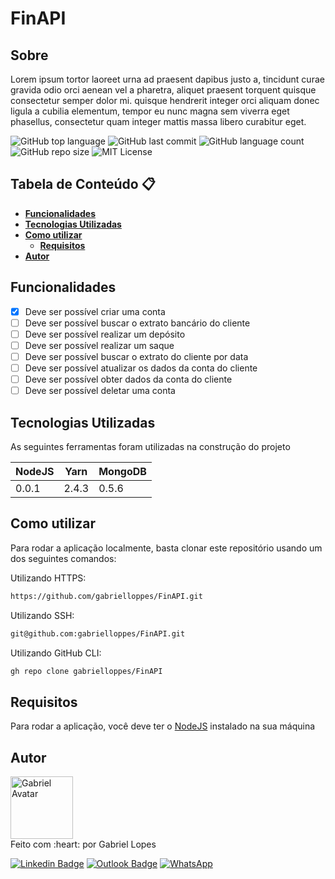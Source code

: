 # **FinAPI**

## **Sobre** 

Lorem ipsum tortor laoreet urna ad praesent dapibus justo a, tincidunt curae gravida odio orci aenean vel a pharetra, aliquet praesent torquent quisque consectetur semper dolor mi. quisque hendrerit integer orci aliquam donec ligula a cubilia elementum, tempor eu nunc magna sem viverra eget phasellus, consectetur quam integer mattis massa libero curabitur eget.

![GitHub top language](https://img.shields.io/github/languages/top/gabrielloppes/FinAPI?style=for-the-badge)
![GitHub last commit](https://img.shields.io/github/last-commit/gabrielloppes/FinAPI?style=for-the-badge)
![GitHub language count](https://img.shields.io/github/languages/count/gabrielloppes/FinAPI?style=for-the-badge)
![GitHub repo size](https://img.shields.io/github/repo-size/gabrielloppes/FinAPI?style=for-the-badge)
![MIT License](https://img.shields.io/github/license/gabrielloppes/FinAPI?style=for-the-badge)
## **Tabela de Conteúdo** :clipboard:

- **[Funcionalidades](#funcionalidades)**
- **[Tecnologias Utilizadas](#tecnologias-utilizadas)**
- **[Como utilizar](#como-utilizar)**
  - **[Requisitos](#requisitos)**
- **[Autor](#autor)**

## **Funcionalidades**

- [x] Deve ser possível criar uma conta
- [ ] Deve ser possível buscar o extrato bancário do cliente
- [ ] Deve ser possível realizar um depósito
- [ ] Deve ser possível realizar um saque
- [ ] Deve ser possível buscar o extrato do cliente por data
- [ ] Deve ser possível atualizar os dados da conta do cliente
- [ ] Deve ser possível obter dados da conta do cliente
- [ ] Deve ser possível deletar uma conta

## **Tecnologias Utilizadas**
As seguintes ferramentas foram utilizadas na construção do projeto

| NodeJS | Yarn  | MongoDB |
|--------|-------|---------|
| 0.0.1  | 2.4.3 | 0.5.6   |

## **Como utilizar**

Para rodar a aplicação localmente, basta clonar este repositório usando um dos seguintes comandos:

Utilizando HTTPS:

```bash
https://github.com/gabrielloppes/FinAPI.git
```

Utilizando SSH:

```bash
git@github.com:gabrielloppes/FinAPI.git
```

Utilizando GitHub CLI:

```bash
gh repo clone gabrielloppes/FinAPI
```
  ## **Requisitos**

  Para rodar a aplicação, você deve ter o [NodeJS](https://nodejs.org/en/) instalado na sua máquina

## **Autor**
  
<img src="https://avatars.githubusercontent.com/u/36803487?v=4" alt="Gabriel Avatar" width="100px">
</br>
Feito com :heart: por Gabriel Lopes

[![Linkedin Badge](https://img.shields.io/badge/LinkedIn-0077B5?style=for-the-badge&logo=linkedin&logoColor=white&link=https://linkedin.com/in/gabriellopees)](https://linkedin.com/in/gabriellopees)
[![Outlook Badge](https://img.shields.io/badge/Microsoft_Outlook-0078D4?style=for-the-badge&logo=microsoft-outlook&logoColor=white&mailto:gabriellopees@hotmail.com)](mailto:gabriellopees@hotmail.com)
[![WhatsApp](https://img.shields.io/badge/WhatsApp-25D366?style=for-the-badge&logo=whatsapp&logoColor=white&link=https://wa.me/5511940423525)](https://wa.me/5511940423525)
